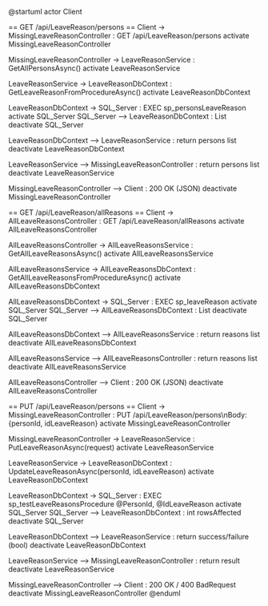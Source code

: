 


@startuml
actor Client

== GET /api/LeaveReason/persons ==
Client -> MissingLeaveReasonController : GET /api/LeaveReason/persons
activate MissingLeaveReasonController

MissingLeaveReasonController -> LeaveReasonService : GetAllPersonsAsync()
activate LeaveReasonService

LeaveReasonService -> LeaveReasonDbContext : GetLeaveReasonFromProcedureAsync()
activate LeaveReasonDbContext

LeaveReasonDbContext -> SQL_Server : EXEC sp_personsLeaveReason
activate SQL_Server
SQL_Server --> LeaveReasonDbContext : List<LeaveReasonInfo>
deactivate SQL_Server

LeaveReasonDbContext --> LeaveReasonService : return persons list
deactivate LeaveReasonDbContext

LeaveReasonService --> MissingLeaveReasonController : return persons list
deactivate LeaveReasonService

MissingLeaveReasonController --> Client : 200 OK (JSON)
deactivate MissingLeaveReasonController

== GET /api/LeaveReason/allReasons ==
Client -> AllLeaveReasonsController : GET /api/LeaveReason/allReasons
activate AllLeaveReasonsController

AllLeaveReasonsController -> AllLeaveReasonsService : GetAllLeaveReasonsAsync()
activate AllLeaveReasonsService

AllLeaveReasonsService -> AllLeaveReasonsDbContext : GetAllLeaveReasonsFromProcedureAsync()
activate AllLeaveReasonsDbContext

AllLeaveReasonsDbContext -> SQL_Server : EXEC sp_leaveReason
activate SQL_Server
SQL_Server --> AllLeaveReasonsDbContext : List<AllLeaveReasons>
deactivate SQL_Server

AllLeaveReasonsDbContext --> AllLeaveReasonsService : return reasons list
deactivate AllLeaveReasonsDbContext

AllLeaveReasonsService --> AllLeaveReasonsController : return reasons list
deactivate AllLeaveReasonsService

AllLeaveReasonsController --> Client : 200 OK (JSON)
deactivate AllLeaveReasonsController

== PUT /api/LeaveReason/persons ==
Client -> MissingLeaveReasonController : PUT /api/LeaveReason/persons\nBody: {personId, idLeaveReason}
activate MissingLeaveReasonController

MissingLeaveReasonController -> LeaveReasonService : PutLeaveReasonAsync(request)
activate LeaveReasonService

LeaveReasonService -> LeaveReasonDbContext : UpdateLeaveReasonAsync(personId, idLeaveReason)
activate LeaveReasonDbContext

LeaveReasonDbContext -> SQL_Server : EXEC sp_testLeaveReasonsProcedure @PersonId, @IdLeaveReason
activate SQL_Server
SQL_Server --> LeaveReasonDbContext : int rowsAffected
deactivate SQL_Server

LeaveReasonDbContext --> LeaveReasonService : return success/failure (bool)
deactivate LeaveReasonDbContext

LeaveReasonService --> MissingLeaveReasonController : return result
deactivate LeaveReasonService

MissingLeaveReasonController --> Client : 200 OK / 400 BadRequest
deactivate MissingLeaveReasonController
@enduml
